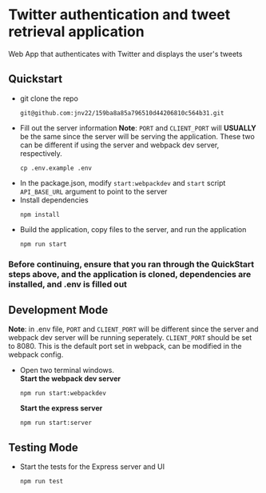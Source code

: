 # Twitter authentication and tweet retrieval application

Web App that authenticates with Twitter and displays the user's tweets


## Quickstart
* git clone the repo
  ```
  git@github.com:jnv22/159ba8a85a796510d44206810c564b31.git
  ```
* Fill out the server information
  **Note**: `PORT` and `CLIENT_PORT` will **USUALLY** be the same since the server will be serving the application. These two can be different if using the server and webpack dev server, respectively.
  ```
  cp .env.example .env
   ```
* In the package.json, modify `start:webpackdev` and `start` script `API_BASE_URL` argument to point to the server
* Install dependencies
  ```
  npm install
  ```
* Build the application, copy files to the server, and run the application
  ```
  npm run start
  ```

### Before continuing, ensure that you ran through the QuickStart steps above, and the application is cloned, dependencies are installed, and .env is filled out
## Development Mode
**Note**: in .env file, `PORT` and `CLIENT_PORT` will be different since the server and webpack dev server will be running seperately. `CLIENT_PORT` should be set to 8080. This is the default port set in webpack, can be modified in the webpack config.
* Open two terminal windows.  
  **Start the webpack dev server**
  ```
  npm run start:webpackdev
  ```
  **Start the express server**
  ```
  npm run start:server
  ```


## Testing Mode
* Start the tests for the Express server and UI
  ```
  npm run test
  ```
